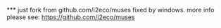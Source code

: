 
*** just fork from github.com/i2eco/muses fixed by windows.
more info please see: https://github.com/i2eco/muses
